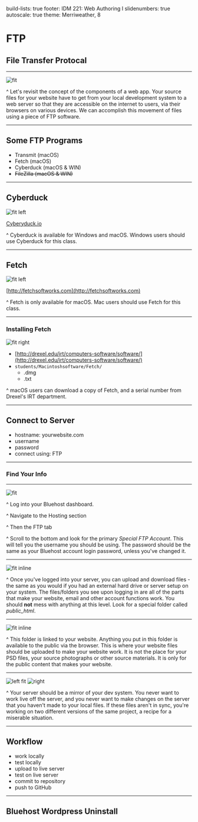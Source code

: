 build-lists: true
footer: IDM 221: Web Authoring I
slidenumbers: true
autoscale: true
theme: Merriweather, 8

# FTP

## File Transfer Protocal

---

![fit](http://digm.drexel.edu/crs/IDM221/presentations/images/components_of_web_app.png)

^ Let's revisit the concept of the components of a web app. Your source files for your website have to get from your local development system to a web server so that they are accessible on the internet to users, via their browsers on various devices. We can accomplish this movement of files using a piece of FTP software.

---

## Some FTP Programs

- Transmit (macOS)
- Fetch (macOS)
- Cyberduck (macOS & WIN)
- ~~FileZilla (macOS & WIN)~~

---

## Cyberduck

![fit left](http://digm.drexel.edu/crs/IDM221/presentations/images/cyberduck-01.png)

[Cyberyduck.io](https://cyberduck.io)

^ Cyberduck is available for Windows and macOS. Windows users should use Cyberduck for this class.

---

## Fetch

![fit left](http://digm.drexel.edu/crs/IDM221/presentations/images/fetch-01.png)

[http://fetchsoftworks.com](http://fetchsoftworks.com)

^ Fetch is only available for macOS. Mac users should use Fetch for this class.

---

### Installing Fetch

![fit right](http://digm.drexel.edu/crs/IDM221/presentations/images/fetch-irt.png)

- [http://drexel.edu/irt/computers-software/software/](http://drexel.edu/irt/computers-software/software/)
- `students/Macintoshsoftware/Fetch/`
  - .dmg
  - .txt

^ macOS users can download a copy of Fetch, and a serial number from Drexel's IRT department.

---

## Connect to Server

- hostname: yourwebsite.com
- username
- password
- connect using: FTP

---

### Find Your Info

---

![fit](http://digm.drexel.edu/crs/IDM221/presentations/images/bluehost-ftp.jpg)

^ Log into your Bluehost dashboard.

^ Navigate to the Hosting section

^ Then the FTP tab

^ Scroll to the bottom and look for the primary _Special FTP Account_. This will tell you the username you should be using. The password should be the same as your Bluehost account login password, unless you've changed it.

---

![fit inline](http://digm.drexel.edu/crs/IDM221/presentations/images/fetch-root.jpg)

^ Once you've logged into your server, you can upload and download files - the same as you would if you had an external hard drive or server setup on your system. The files/folders you see upon logging in are all of the parts that make your website, email and other account functions work. You should **not** mess with anything at this level. Look for a special folder called _public\_html_.

---

![fit inline](http://digm.drexel.edu/crs/IDM221/presentations/images/fetch-public_html.jpg)

^ This folder is linked to your website. Anything you put in this folder is available to the public via the browser. This is where your website files should be uploaded to make your website work. It is not the place for your PSD files, your source photographs or other source materials. It is only for the public content that makes your website.

---

![left fit](http://digm.drexel.edu/crs/IDM221/presentations/images/local_html.jpg)
![right](http://digm.drexel.edu/crs/IDM221/presentations/images/fetch-public_html-02.jpg)

^ Your server should be a mirror of your dev system. You never want to work live off the server, and you never want to make changes on the server that you haven't made to your local files. If these files aren't in sync, you're working on two different versions of the same project, a recipe for a miserable situation.

---

## Workflow

- work locally
- test locally
- upload to live server
- test on live server
- commit to repository
- push to GitHub

---

## Bluehost Wordpress Uninstall